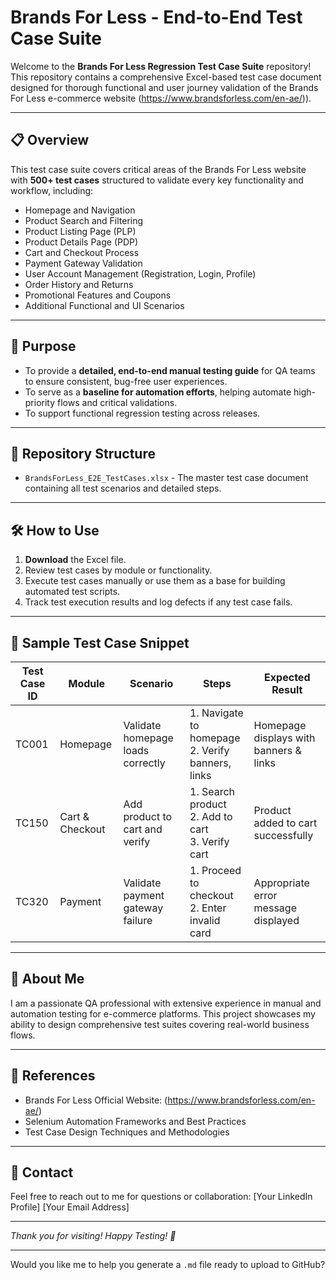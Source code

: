 

# Brands For Less - End-to-End Test Case Suite

Welcome to the **Brands For Less Regression Test Case Suite** repository!
This repository contains a comprehensive Excel-based test case document designed for thorough functional and user journey validation of the Brands For Less e-commerce website (https://www.brandsforless.com/en-ae/)).

---

## 📋 Overview

This test case suite covers critical areas of the Brands For Less website with **500+ test cases** structured to validate every key functionality and workflow, including:

* Homepage and Navigation
* Product Search and Filtering
* Product Listing Page (PLP)
* Product Details Page (PDP)
* Cart and Checkout Process
* Payment Gateway Validation
* User Account Management (Registration, Login, Profile)
* Order History and Returns
* Promotional Features and Coupons
* Additional Functional and UI Scenarios

---

## 🎯 Purpose

* To provide a **detailed, end-to-end manual testing guide** for QA teams to ensure consistent, bug-free user experiences.
* To serve as a **baseline for automation efforts**, helping automate high-priority flows and critical validations.
* To support functional regression testing across releases.

---

## 📂 Repository Structure

* `BrandsForLess_E2E_TestCases.xlsx` - The master test case document containing all test scenarios and detailed steps.

---

## 🛠️ How to Use

1. **Download** the Excel file.
2. Review test cases by module or functionality.
3. Execute test cases manually or use them as a base for building automated test scripts.
4. Track test execution results and log defects if any test case fails.

---

## 📝 Sample Test Case Snippet

| Test Case ID | Module          | Scenario                          | Steps                                                 | Expected Result                        |
| ------------ | --------------- | --------------------------------- | ----------------------------------------------------- | -------------------------------------- |
| TC001        | Homepage        | Validate homepage loads correctly | 1. Navigate to homepage<br>2. Verify banners, links   | Homepage displays with banners & links |
| TC150        | Cart & Checkout | Add product to cart and verify    | 1. Search product<br>2. Add to cart<br>3. Verify cart | Product added to cart successfully     |
| TC320        | Payment         | Validate payment gateway failure  | 1. Proceed to checkout<br>2. Enter invalid card       | Appropriate error message displayed    |

---

## 👤 About Me

I am a passionate QA professional with extensive experience in manual and automation testing for e-commerce platforms. This project showcases my ability to design comprehensive test suites covering real-world business flows.

---

## 🔗 References

* Brands For Less Official Website: (https://www.brandsforless.com/en-ae/)
* Selenium Automation Frameworks and Best Practices
* Test Case Design Techniques and Methodologies

---

## 📩 Contact

Feel free to reach out to me for questions or collaboration:
\[Your LinkedIn Profile]
\[Your Email Address]

---

*Thank you for visiting! Happy Testing! 🚀*

---

Would you like me to help you generate a `.md` file ready to upload to GitHub?
